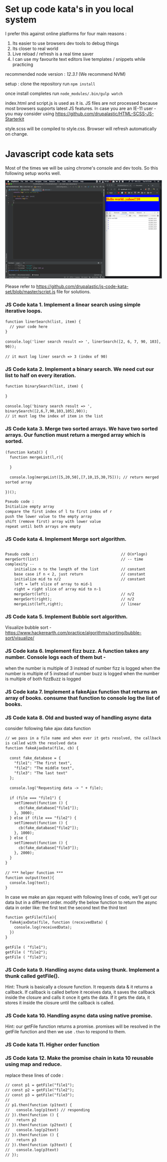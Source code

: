 # Set up code kata's in you local system

I prefer this against online platforms for four main reasons :
1. Its easier to use browsers dev tools to debug things
2. Its closer to real world
3. Live reload / refresh is a real time saver
4. I can use my favourite text editors live templates / snippets while practicing

recommended node version : *12.3.1* (We recommend NVM)

setup :
clone the repository
run `npm install`

once install completes
run `node_modules/.bin/gulp watch`

index.html and script.js is used as it is. 
JS files are not processed because most browsers supports latest JS features. In case you are an IE-11 user - you may consider using https://github.com/drupalastic/HTML-SCSS-JS-Starterkit 

style.scss will be compiled to style.css. Browser will refresh automatically on change. 

# Javascript code kata sets

Most of the times we will be using chrome's console and dev tools. So this following setup works well.

![](.README_images/editor-browser-setup.png)

Please refer to https://github.com/drupalastic/js-code-kata-set/blob/master/script.js file for solutions.

### JS Code kata 1. Implement a linear search using simple iterative loops.

```$xslt
function linerSearch(list, item) {
  // your code here
}

console.log('liner search result => ', linerSearch([2, 6, 7, 90, 103], 90));

// it must log liner search => 3 (index of 90)
```

### JS Code kata 2. Implement a binary search. We need cut our list to half on every iteration. 

```$xslt
function binarySearch(list, item) {

}

console.log('binary search result => ', binarySearch([2,6,7,90,103,105],90));
// it must log the index of item in the list
```

### JS Code kata 3. Merge two sorted arrays. We have two sorted arrays. Our function must return a merged array which is sorted. 

```$xslt
(function kata3() {
  function mergeList(l,r){

  }

  console.log(mergeList([5,20,50],[7,10,15,30,75])); // return merged sorted array

})();
```
```$xslt
Pseudo code :
Initialize empty array
compare the first index of l to first index of r
push the lower value to the empty array
shift (remove first) array with lower value
repeat until both arrays are empty
```



### JS Code kata 4. Implement Merge sort algorithm. 

```$xslt

```

```$xslt
Pseudo code :                                       // O(n*logn)
mergeSort(list)                                     // -- time complexity --
    initialize n to the length of the list          // constant
    base case if n < 2, just return                 // constant
    initialize mid to n/2                           // constant 
    left = left slice of array to mid-1             
    right = right slice of array mid to n-1
    mergeSort(left);                                // n/2
    mergeSort(right);                               // n/2
    mergeList(left,right);                          // linear

```
    

### JS Code kata 5. Implement Bubble sort algorithm.

Visualize bubble sort - https://www.hackerearth.com/practice/algorithms/sorting/bubble-sort/visualize/


    

### JS Code kata 6. Implement fizz buzz. A function takes any number. Console logs each of them but -
when the number is multiple of 3 instead of number fizz is logged
when the number is multiple of 5 instead of number buzz is logged
when the number is multiple of both fizzBuzz is logged


### JS Code kata 7. Implement a fakeAjax function that returns an array of books. consume that function to console log the list of books.


### JS Code kata 8. Old and busted way of handling async data

consider following fake ajax data function

```
// we pass in a file name and when ever it gets resolved, the callback is called with the resolved data
function fakeAjaxData(file, cb) {

  const fake_database = {
    "file1": "The first text",
    "file2": "The middle text",
    "file3": "The last text"
  };

  console.log("Requesting data -> " + file);

  if (file === "file1") {
    setTimeout(function () {
      cb(fake_database["file1"]);
    }, 3000);
  } else if (file === "file2") {
    setTimeout(function () {
      cb(fake_database["file2"]);
    }, 1000);
  } else {
    setTimeout(function () {
      cb(fake_database["file3"]);
    }, 2000);
  }
}

// *** helper function ***
function output(text){
  console.log(text);
}

```

In case we make an ajax request with following lines of code, we'll get our data but in a different order. modify the below function to return the async data in order 
like:
the first text
the second text
the third text

```
function getFile(file){
  fakeAjaxData(file, function (receivedData) {
    console.log(receivedData);
  })
}

getFile ( "file1");
getFile ( "file2");
getFile ( "file3");
```


### JS Code kata 9. Handling async data using thunk. Implement a thunk called getFile().

Hint: Thunk is basically a closure function. It requests data & it returns a callback. If callback is called before it receives data, it saves the callback inside the closure and calls it once it gets the data. If it gets the data, it stores it inside the closure until the callback is called.

### JS Code kata 10. Handling async data using native promise.

Hint: our getFile function returns a promise. promises will be resolved in the getFile function and then we use `.then` to respond to them.


### JS Code kata 11. Higher order function


### JS Code kata 12. Make the promise chain in kata 10 reusable using map and reduce.

replace these lines of code :
```
// const p1 = getFile("file1");
// const p2 = getFile("file2");
// const p3 = getFile("file3");
//
// p1.then(function (p1text) {
//   console.log(p1text) // responding
// }).then(function () {
//   return p2
// }).then(function (p2text) {
//   console.log(p2text)
// }).then(function () {
//   return p3
// }).then(function (p3text) {
//   console.log(p3text)
// });
```



